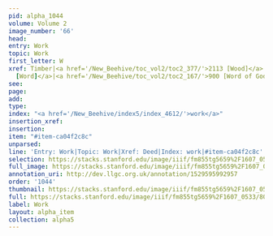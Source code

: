 ```yaml
---
pid: alpha_1044
volume: Volume 2
image_number: '66'
head: 
entry: Work
topic: Work
first_letter: W
xref: Timber|<a href='/New_Beehive/toc_vol2/toc2_377/'>2113 [Wood]</a>|<a href='/New_Beehive/toc_vol2/toc2_264/'>1353
  [Word]</a>|<a href='/New_Beehive/toc_vol2/toc2_167/'>900 [Word of God]</a>|<a href='/New_Beehive/alpha1/alpha_0214/'>Deed</a>
see: 
page: 
add: 
type: 
index: "<a href='/New_Beehive/index5/index_4612/'>work</a>"
insertion_xref: 
insertion: 
item: "#item-ca04f2c8c"
unparsed: 
line: 'Entry: Work|Topic: Work|Xref: Deed|Index: work|#item-ca04f2c8c'
selection: https://stacks.stanford.edu/image/iiif/fm855tg5659%2F1607_0533/802,2222,2945,495/full/0/default.jpg
full_image: https://stacks.stanford.edu/image/iiif/fm855tg5659%2F1607_0533/full/full/0/default.jpg
annotation_uri: http://dev.llgc.org.uk/annotation/1529595992957
order: '1044'
thumbnail: https://stacks.stanford.edu/image/iiif/fm855tg5659%2F1607_0533/802,2222,600,180/250,/0/default.jpg
full: https://stacks.stanford.edu/image/iiif/fm855tg5659%2F1607_0533/802,2222,2945,495/full/0/default.jpg
label: Work
layout: alpha_item
collection: alpha5
---
```

